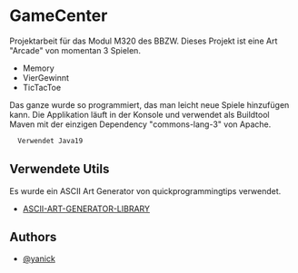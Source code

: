 
# GameCenter 

Projektarbeit für das Modul M320 des BBZW. Dieses Projekt ist eine Art "Arcade" von momentan 3 Spielen.

- Memory
- VierGewinnt
- TicTacToe

Das ganze wurde so programmiert, das man leicht neue Spiele hinzufügen kann. Die Applikation läuft in der Konsole und verwendet als Buildtool Maven mit der einzigen Dependency "commons-lang-3" von Apache.




```bash
  Verwendet Java19
```


## Verwendete Utils

Es wurde ein ASCII Art Generator von quickprogrammingtips verwendet.
 - [ASCII-ART-GENERATOR-LIBRARY](https://www.quickprogrammingtips.com/java/ascii-art-generator-library-in-java.html)
 


## Authors

- [@yanick](https://www.github.com/powershooter83)

